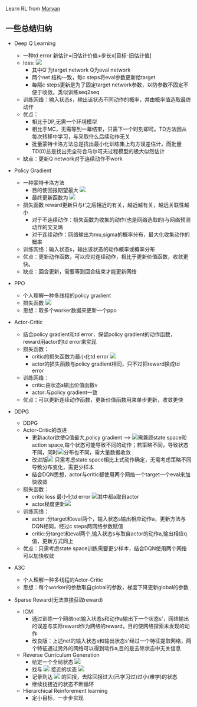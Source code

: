 Learn RL from [Morvan](https://github.com/MorvanZhou/Reinforcement-learning-with-tensorflow)
## 一些总结归纳
- Deep Q Learning
  - 一种td error 新估计=旧估计价值+步长x[目标-旧估计值]
  - loss:  <img src="http://latex.codecogs.com/gif.latex?\(r_j + \gamma_{max a'}Q'(\phi_{j+1},a';\theta') - Q(\phi_j,a_j;\theta))^2" />
    - 其中Q'为target network Q为eval network
    - 两个net 结构一致，每c steps将eval参数更新给target
    - 每隔c steps更新是为了固定target network参数，以防参数不固定不便于收敛。类似训练seq2seq
  - 训练网络：输入状态s，输出该状态不同动作的概率，并由概率值选取最终动作
  - 优点：
    - 相比于DP,无需一个环境模型
    - 相比于MC，无需等到一幕结束，只需下一个时刻即可。TD方法因从每次转移中学习，与采取什么后续动作无关
    - 批量蒙特卡洛方法总是找出最小化训练集上均方误差估计，而批量TD(0)总是找出完全符合马尔可夫过程模型的极大似然估计
  - 缺点：更新Q network对于连续动作不work

- Policy Gradient
  - 一种蒙特卡洛方法
    - 目的使回报期望最大  <img src="http://latex.codecogs.com/gif.latex?%5Coverline%7BR%7D_%5Ctheta%3D%5Csum_%7B%5Ctau%7DR%28%5Ctau%29P%28%5Ctau%7C%5Ctheta%29%5Capprox%5Cfrac%7B1%7D%7BN%7D%5Csum%20R%28%5Ctau%5En%29"/>
    - 最终更新函数为   <img src="http://latex.codecogs.com/gif.latex?%5Cnabla%5Coverline%7BR%7D_%5Ctheta%5Capprox%5Cfrac%7B1%7D%7Bn%7D%5Csum_%7Bn%3D1%7D%5E%7BN%7D%5Csum_%7Bt%3D1%7D%5E%7BT_n%7D%28%5Csum_%7Bt%27%3Dt%7D%5E%7BT_N%7D%5Cgamma%5E%7Bt%27-t%7Dr_%7Bt%27%7D%5E%7Bn%7D-b%29%5Cnabla%20logP%28a_%7Bt%7D%5E%7Bn%7D%7CS_%7Bt%7D%5E%7Bn%7D%2C%5Ctheta%29"/>
  - 损失函数 reward更新只与t'之后相近的有关，越近越有关，越远关联性越小
    - 对于不连续动作：损失函数为收集的动作(也是网络选取的)与网络预测动作的交叉熵
    - 对于连续动作：网络输出为mu,sigma的概率分布，最大化收集动作的概率
  - 训练网络：输入状态s，输出该状态的动作概率或概率分布
  - 优点：更新动作函数，可以应对连续动作，相比于更新价值函数，收敛更快。
  - 缺点：回合更新，需要等到回合结束才能更新网络

- PPO
  - 个人理解一种多线程的policy gradient
  - 损失函数  <img src="http://latex.codecogs.com/gif.latex?J_{ppo}^{\theta^k}(\theta)\approx\sum_{s_t,a_t}min(\frac{P_\theta(a_\theta|s_t)}{P_\theta^k(a_t|s_t)}A^{\theta^k}(s_t|a_t),clip(\frac{P_\theta(a_\theta|s_t)}{P_\theta^k(a_t|s_t)},1-\xi,1+\xi)A^{\theta^k}(s_t|a_t))"/>
  - 思想：取多个worker数据来更新一个ppo
- Actor-Critic
  - 结合policy gradient和td error，保留policy gradient的动作函数，reward用actor的td error来实现
  - 损失函数：
    - critic的损失函数为最小化td error  <img src="http://latex.codecogs.com/gif.latex?\delta=R + V(s',w) - V(s,w)"/>
    - actor的损失函数与policy gradient相同，只不过把reward换成td error
  - 训练网络：
    - critic:由状态s输出价值函数v
    - actor:与policy gradient一致
  - 优点：可以更新连续动作函数，更新价值函数用来单步更新，收敛更快
- DDPG
  - DDPG
  - Actor-Critic的改进
    - 更新actor欲使Q值最大,policy gradient --> <img src="http://latex.codecogs.com/gif.latex?%5Ctheta%5E%7Bk&plus;1%7D%3D%5Ctheta%5Ek%20&plus;%20%5Calpha%20E_%7Bs-p%5E%7Bu%5Ek%7D%7D%5B%5Cnabla%20_%5Ctheta%20Q%5E%7Bu%5Ek%7D%28s%2C%5Cmu_%5Ctheta%28s%29%29%5D"/>需兼顾state space和action space,每个状态可能导致不同的动作；若策略不同，导致状态不同，同时<img src="http://latex.codecogs.com/gif.latex?p%5E%7Bu%5Ek%7D"/>分布也不同，需大量数据收敛
    - 改进版<img src="http://latex.codecogs.com/gif.latex?%5Ctheta%5E%7Bk&plus;1%7D%3D%5Ctheta%5Ek%20&plus;%20%5Calpha%20E_%7Bs-p%5E%7Bu%5Ek%7D%7D%5B%5Cnabla%20_%5Ctheta%20%5Cmu_%5Ctheta%28s%29%20%5Cnabla_a%20Q%5E%7Bu%5Ek%7D%28s%2Ca%29%7C%20_%7B%5Cmu_%5Ctheta%28s%29%7D%29%5D"/> 只需考虑state space相比上式动作确定，无需考虑策略不同导致分布变化，需更少样本
    - 结合DQN思想，actor与critic都使用两个网络一个target一个eval来加快收敛
  - 损失函数：
    - critic loss 最小化td error <img src="http://latex.codecogs.com/gif.latex?%28r_i%20&plus;%20%5Cgamma%20Q%27%28s_%7Bi&plus;1%7D%2C%5Cmu%20%27%28s_%7Bi&plus;1%7D%7C%5Ctheta%20%5E%7B%5Cmu%20%27%7D%29%7C%5Ctheta%5E%7BQ%27%7D%29-Q%28s_i%2Ca_i%7C%5Ctheta%5EQ%29%29"/>其中都a取自actor
    - actor梯度更新<img src="http://latex.codecogs.com/gif.latex?%5Cnabla%20_%7B%5Ctheta_%5Cmu%7D%20J%20%5Capprox%20%5Cfrac%7B1%7D%7BN%7D%5Csum%7B%5B%5Cnabla%20_%5Ctheta%20%5Cmu_%5Ctheta%28s%29%20%5Cnabla_a%20Q%5E%7Bu%5Ek%7D%28s%2Ca%29%7C%20_%7B%5Cmu_%5Ctheta%28s%29%7D%29%5D%7D"/>
  - 训练网络：
    - actor :分target和eval两个，输入状态s输出相应动作a，更新方法与DQN相同，经过c steps两网络参数赋值
    - critic:分target和eval两个,输入状态s与取自actor的动作a,输出相应q值，更新方式同上
  - 优点：只需考虑state space训练需要更少样本，结合DQN使用两个网络可以加快收敛
- A3C
  - 个人理解一种多线程的Actor-Critic
  - 思想：每个worker的参数取自global的参数，梯度下降更新global的参数
- Sparse Reward(无法直接获取reward)
  - ICM:
    - 通过训练一个网络net输入状态s和动作a输出下一个状态s'，网络输出的误差与实际reward作为网络的reward，目的使网络探索未发现的动作
    - 改良版：上述net的输入状态s和输出状态s'经过一个特征提取网络，两个特征通过另外的网络可以得到动作a,目的是去除状态中无关信息
  - Reverse Curriculum Generation
    - 给定一个全局状态  <img src="http://latex.codecogs.com/gif.latex?s_g"/>
    - 找与  <img src="http://latex.codecogs.com/gif.latex?s_g"/> 接近的状态 <img src="http://latex.codecogs.com/gif.latex?s_1"/>
    - 记录到达  <img src="http://latex.codecogs.com/gif.latex?s_1"/> 的回报，去除回报过大(已学习过)过小(难学)的状态
    - 继续找接近的状态不断循环
  - Hierarchical Reinforement learning
    - 定小目标，一步步实现

  